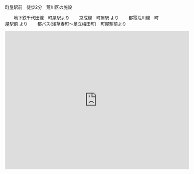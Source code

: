 町屋駅前　徒歩2分　荒川区の施設

　　地下鉄千代田線　町屋駅より
　　京成線　町屋駅 より
　　都電荒川線　町屋駅前 より
　　都バス(浅草寿町～足立梅田町)　町屋駅前より
  
<div align="center"><iframe src="https://www.google.com/maps/embed?pb=!1m18!1m12!1m3!1d12954.090472117985!2d139.77111385974976!3d35.73795737874916!2m3!1f0!2f0!3f0!3m2!1i1024!2i768!4f13.1!3m3!1m2!1s0x60188e718e958451%3A0xf8599d6d4ff89de8!2z55S65bGL6aeF!5e0!3m2!1sja!2sjp!4v1403622173566" width="600" height="450" frameborder="0" style="border:0"></iframe>
</div>
